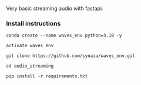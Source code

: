 Very basic streaming audio with fastapi.

### Install  instructions
```shell
conda create --name waves_env python=3.10 -y
 
activate waves_env

git clone https://github.com/synaia/waves_env.git

cd audio_streaming

pip install -r requirements.txt

```